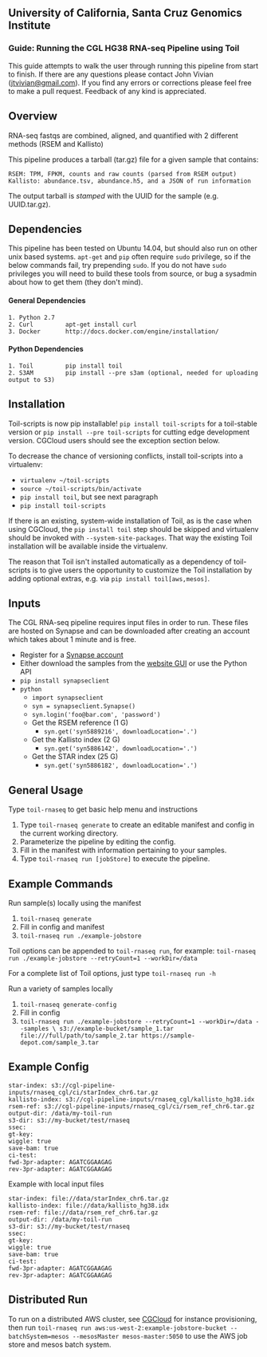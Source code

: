 ## University of California, Santa Cruz Genomics Institute
### Guide: Running the CGL HG38 RNA-seq Pipeline using Toil

This guide attempts to walk the user through running this pipeline from start to finish. If there are any questions
please contact John Vivian (jtvivian@gmail.com). If you find any errors or corrections please feel free to make a 
pull request.  Feedback of any kind is appreciated.


## Overview

RNA-seq fastqs are combined, aligned, and quantified with 2 different methods (RSEM and Kallisto)

This pipeline produces a tarball (tar.gz) file for a given sample that contains:

    RSEM: TPM, FPKM, counts and raw counts (parsed from RSEM output)
    Kallisto: abundance.tsv, abundance.h5, and a JSON of run information

The output tarball is *stamped* with the UUID for the sample (e.g. UUID.tar.gz). 

## Dependencies

This pipeline has been tested on Ubuntu 14.04, but should also run on other unix based systems.  `apt-get` and `pip`
often require `sudo` privilege, so if the below commands fail, try prepending `sudo`.  If you do not have `sudo` 
privileges you will need to build these tools from source, or bug a sysadmin about how to get them (they don't mind). 

#### General Dependencies

    1. Python 2.7
    2. Curl         apt-get install curl
    3. Docker       http://docs.docker.com/engine/installation/

#### Python Dependencies

    1. Toil         pip install toil
    2. S3AM         pip install --pre s3am (optional, needed for uploading output to S3)


## Installation

Toil-scripts is now pip installable! `pip install toil-scripts` for a toil-stable version 
or `pip install --pre toil-scripts` for cutting edge development version. CGCloud users should
see the exception section below.

To decrease the chance of versioning conflicts, install toil-scripts into a virtualenv: 

- `virtualenv ~/toil-scripts` 
- `source ~/toil-scripts/bin/activate`
- `pip install toil`, but see next paragraph
- `pip install toil-scripts`

If there is an existing, system-wide installation of Toil, as is the case when using CGCloud, 
the `pip install toil` step should be skipped and virtualenv should be invoked with `--system-site-packages`. 
That way the existing Toil installation will be available inside the virtualenv.

The reason that Toil isn't installed automatically as a dependency of toil-scripts is to
 give users the opportunity to customize the Toil installation by adding optional extras, 
 e.g. via `pip install toil[aws,mesos]`.
 
## Inputs

The CGL RNA-seq pipeline requires input files in order to run. These files are hosted on Synapse and can 
be downloaded after creating an account which takes about 1 minute and is free. 

* Register for a [Synapse account](https://www.synapse.org/#!RegisterAccount:0)
* Either download the samples from the [website GUI](https://www.synapse.org/#!Synapse:syn5886029) or use the Python API
* `pip install synapseclient`
* `python`
    * `import synapseclient`
    * `syn = synapseclient.Synapse()`
    * `syn.login('foo@bar.com', 'password')`
    * Get the RSEM reference (1 G)
        * `syn.get('syn5889216', downloadLocation='.')`
    * Get the Kallisto index (2 G)
        * `syn.get('syn5886142', downloadLocation='.')`
    * Get the STAR index (25 G)
        * `syn.get('syn5886182', downloadLocation='.')`

## General Usage

Type `toil-rnaseq` to get basic help menu and instructions
 
1. Type `toil-rnaseq generate` to create an editable manifest and config in the current working directory.
2. Parameterize the pipeline by editing the config.
3. Fill in the manifest with information pertaining to your samples.
4. Type `toil-rnaseq run [jobStore]` to execute the pipeline.

## Example Commands

Run sample(s) locally using the manifest

1. `toil-rnaseq generate`
2. Fill in config and manifest
3. `toil-rnaseq run ./example-jobstore`

Toil options can be appended to `toil-rnaseq run`, for example:
`toil-rnaseq run ./example-jobstore --retryCount=1 --workDir=/data`

For a complete list of Toil options, just type `toil-rnaseq run -h`

Run a variety of samples locally

1. `toil-rnaseq generate-config`
2. Fill in config
3. `toil-rnaseq run ./example-jobstore --retryCount=1 --workDir=/data --samples \
    s3://example-bucket/sample_1.tar file:///full/path/to/sample_2.tar https://sample-depot.com/sample_3.tar`

## Example Config

```
star-index: s3://cgl-pipeline-inputs/rnaseq_cgl/ci/starIndex_chr6.tar.gz
kallisto-index: s3://cgl-pipeline-inputs/rnaseq_cgl/kallisto_hg38.idx
rsem-ref: s3://cgl-pipeline-inputs/rnaseq_cgl/ci/rsem_ref_chr6.tar.gz
output-dir: /data/my-toil-run
s3-dir: s3://my-bucket/test/rnaseq
ssec: 
gt-key: 
wiggle: true
save-bam: true
ci-test:
fwd-3pr-adapter: AGATCGGAAGAG
rev-3pr-adapter: AGATCGGAAGAG
```

Example with local input files

```
star-index: file://data/starIndex_chr6.tar.gz
kallisto-index: file://data/kallisto_hg38.idx
rsem-ref: file://data/rsem_ref_chr6.tar.gz
output-dir: /data/my-toil-run
s3-dir: s3://my-bucket/test/rnaseq
ssec: 
gt-key: 
wiggle: true
save-bam: true
ci-test:
fwd-3pr-adapter: AGATCGGAAGAG
rev-3pr-adapter: AGATCGGAAGAG
```

## Distributed Run

To run on a distributed AWS cluster, see [CGCloud](https://github.com/BD2KGenomics/cgcloud) for instance provisioning, 
then run `toil-rnaseq run aws:us-west-2:example-jobstore-bucket --batchSystem=mesos --mesosMaster mesos-master:5050`
to use the AWS job store and mesos batch system. 
